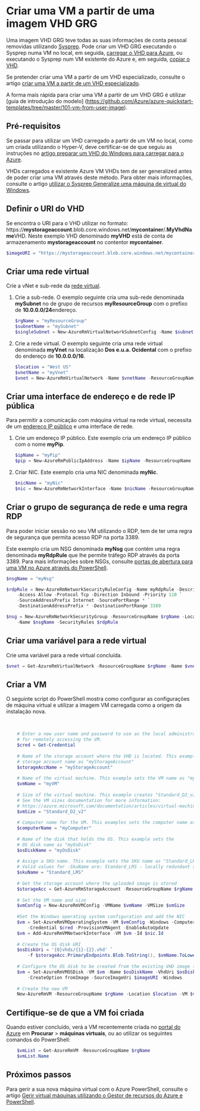 <properties
    pageTitle="Criar VM a partir de um VHD GRG | Microsoft Azure"
    description="Saiba como criar uma máquina de virtual do Windows a partir de uma imagem VHD GRG através do PowerShell do Azure, no modelo de implementação de Gestor de recursos."
    services="virtual-machines-windows"
    documentationCenter=""
    authors="cynthn"
    manager="timlt"
    editor=""
    tags="azure-resource-manager"/>

<tags
    ms.service="virtual-machines-windows"
    ms.workload="infrastructure-services"
    ms.tgt_pltfrm="vm-windows"
    ms.devlang="na"
    ms.topic="article"
    ms.date="10/10/2016"
    ms.author="cynthn"/>

# <a name="create-a-vm-from-a-generalized-vhd-image"></a>Criar uma VM a partir de uma imagem VHD GRG

Uma imagem VHD GRG teve todas as suas informações de conta pessoal removidas utilizando [Sysprep](virtual-machines-windows-generalize-vhd.md). Pode criar um VHD GRG executando o Sysprep numa VM no local, em seguida, [carregar o VHD para Azure](virtual-machines-windows-upload-image.md), ou executando o Sysprep num VM existente do Azure e, em seguida, [copiar o VHD](virtual-machines-windows-vhd-copy.md).

Se pretender criar uma VM a partir de um VHD especializado, consulte o artigo [criar uma VM a partir de um VHD especializado](virtual-machines-windows-create-vm-specialized.md).

A forma mais rápida para criar uma VM a partir de um VHD GRG é utilizar [guia de introdução do modelo] (https://github.com/Azure/azure-quickstart-templates/tree/master/101-vm-from-user-image). 


## <a name="prerequisites"></a>Pré-requisitos

Se passar para utilizar um VHD carregado a partir de um VM no local, como um criada utilizando o Hyper-V, deve certificar-se de que seguiu as instruções no [artigo preparar um VHD do Windows para carregar para o Azure](virtual-machines-windows-prepare-for-upload-vhd-image.md). 

VHDs carregados e existente Azure VM VHDs tem de ser generalized antes de poder criar uma VM através deste método. Para obter mais informações, consulte o artigo [utilizar o Sysprep Generalize uma máquina de virtual do Windows](virtual-machines-windows-generalize-vhd.md). 


## <a name="set-the-uri-of-the-vhd"></a>Definir o URI do VHD

Se encontra o URI para o VHD utilizar no formato: https://**mystorageaccount**.blob.core.windows.net/**mycontainer**/.**MyVhdName**VHD. Neste exemplo VHD denominado **myVHD** está de conta de armazenamento **mystorageaccount** no contentor **mycontainer**.

```powershell
$imageURI = "https://mystorageaccount.blob.core.windows.net/mycontainer/myVhd.vhd"
```


## <a name="create-a-virtual-network"></a>Criar uma rede virtual

Crie a vNet e sub-rede da [rede virtual](../virtual-network/virtual-networks-overview.md).


1. Crie a sub-rede. O exemplo seguinte cria uma sub-rede denominada **mySubnet** no de grupo de recursos **myResourceGroup** com o prefixo de **10.0.0.0/24**endereço.  

    ```powershell
    $rgName = "myResourceGroup"
    $subnetName = "mySubnet"
    $singleSubnet = New-AzureRmVirtualNetworkSubnetConfig -Name $subnetName -AddressPrefix 10.0.0.0/24
    ```
      
2. Crie a rede virtual. O exemplo seguinte cria uma rede virtual denominada **myVnet** na localização **Dos e.u.a. Ocidental** com o prefixo do endereço de **10.0.0.0/16**.  

    ```powershell
    $location = "West US"
    $vnetName = "myVnet"
    $vnet = New-AzureRmVirtualNetwork -Name $vnetName -ResourceGroupName $rgName -Location $location -AddressPrefix 10.0.0.0/16 -Subnet $singleSubnet
    ```    
            
## <a name="create-a-public-ip-address-and-network-interface"></a>Criar uma interface de endereço e de rede IP pública

Para permitir a comunicação com máquina virtual na rede virtual, necessita de um [endereço IP público](../virtual-network/virtual-network-ip-addresses-overview-arm.md) e uma interface de rede.

1. Crie um endereço IP público. Este exemplo cria um endereço IP público com o nome **myPip**. 

    ```powershell
    $ipName = "myPip"
    $pip = New-AzureRmPublicIpAddress -Name $ipName -ResourceGroupName $rgName -Location $location -AllocationMethod Dynamic
    ```       

2. Criar NIC. Este exemplo cria uma NIC denominada **myNic**. 

    ```powershell
    $nicName = "myNic"
    $nic = New-AzureRmNetworkInterface -Name $nicName -ResourceGroupName $rgName -Location $location -SubnetId $vnet.Subnets[0].Id -PublicIpAddressId $pip.Id
    ```

## <a name="create-the-network-security-group-and-an-rdp-rule"></a>Criar o grupo de segurança de rede e uma regra RDP

Para poder iniciar sessão no seu VM utilizando o RDP, tem de ter uma regra de segurança que permita acesso RDP na porta 3389. 

Este exemplo cria um NSG denominada **myNsg** que contém uma regra denominada **myRdpRule** que lhe permite tráfego RDP através da porta 3389. Para mais informações sobre NSGs, consulte [portas de abertura para uma VM no Azure através do PowerShell](virtual-machines-windows-nsg-quickstart-powershell.md).

```powershell
$nsgName = "myNsg"

$rdpRule = New-AzureRmNetworkSecurityRuleConfig -Name myRdpRule -Description "Allow RDP" `
    -Access Allow -Protocol Tcp -Direction Inbound -Priority 110 `
    -SourceAddressPrefix Internet -SourcePortRange * `
    -DestinationAddressPrefix * -DestinationPortRange 3389

$nsg = New-AzureRmNetworkSecurityGroup -ResourceGroupName $rgName -Location $location `
    -Name $nsgName -SecurityRules $rdpRule
```


## <a name="create-a-variable-for-the-virtual-network"></a>Criar uma variável para a rede virtual

Crie uma variável para a rede virtual concluída. 

```powershell
$vnet = Get-AzureRmVirtualNetwork -ResourceGroupName $rgName -Name $vnetName
```

## <a name="create-the-vm"></a>Criar a VM

O seguinte script do PowerShell mostra como configurar as configurações de máquina virtual e utilizar a imagem VM carregada como a origem da instalação nova.

</br>


```powershell
    # Enter a new user name and password to use as the local administrator account 
    # for remotely accessing the VM.
    $cred = Get-Credential
    
    # Name of the storage account where the VHD is located. This example sets the 
    # storage account name as "myStorageAccount"
    $storageAccName = "myStorageAccount"
    
    # Name of the virtual machine. This example sets the VM name as "myVM".
    $vmName = "myVM"
    
    # Size of the virtual machine. This example creates "Standard_D2_v2" sized VM. 
    # See the VM sizes documentation for more information: 
    # https://azure.microsoft.com/documentation/articles/virtual-machines-windows-sizes/
    $vmSize = "Standard_D2_v2"
    
    # Computer name for the VM. This examples sets the computer name as "myComputer".
    $computerName = "myComputer"
    
    # Name of the disk that holds the OS. This example sets the 
    # OS disk name as "myOsDisk"
    $osDiskName = "myOsDisk"
    
    # Assign a SKU name. This example sets the SKU name as "Standard_LRS"
    # Valid values for -SkuName are: Standard_LRS - locally redundant storage, Standard_ZRS - zone redundant storage, Standard_GRS - geo redundant storage, Standard_RAGRS - read access geo redundant storage, Premium_LRS - premium locally redundant storage. 
    $skuName = "Standard_LRS"
    
    # Get the storage account where the uploaded image is stored
    $storageAcc = Get-AzureRmStorageAccount -ResourceGroupName $rgName -AccountName $storageAccName
    
    # Set the VM name and size
    $vmConfig = New-AzureRmVMConfig -VMName $vmName -VMSize $vmSize
    
    #Set the Windows operating system configuration and add the NIC
    $vm = Set-AzureRmVMOperatingSystem -VM $vmConfig -Windows -ComputerName $computerName `
        -Credential $cred -ProvisionVMAgent -EnableAutoUpdate
    $vm = Add-AzureRmVMNetworkInterface -VM $vm -Id $nic.Id
    
    # Create the OS disk URI
    $osDiskUri = '{0}vhds/{1}-{2}.vhd' `
        -f $storageAcc.PrimaryEndpoints.Blob.ToString(), $vmName.ToLower(), $osDiskName
    
    # Configure the OS disk to be created from the existing VHD image (-CreateOption fromImage).
    $vm = Set-AzureRmVMOSDisk -VM $vm -Name $osDiskName -VhdUri $osDiskUri `
        -CreateOption fromImage -SourceImageUri $imageURI -Windows
    
    # Create the new VM
    New-AzureRmVM -ResourceGroupName $rgName -Location $location -VM $vm
```

## <a name="verify-that-the-vm-was-created"></a>Certifique-se de que a VM foi criada 

Quando estiver concluído, verá a VM recentemente criada no [portal do Azure](https://portal.azure.com) em **Procurar** > **máquinas virtuais**, ou ao utilizar os seguintes comandos do PowerShell:

```powershell
    $vmList = Get-AzureRmVM -ResourceGroupName $rgName
    $vmList.Name
```

## <a name="next-steps"></a>Próximos passos

Para gerir a sua nova máquina virtual com o Azure PowerShell, consulte o artigo [Gerir virtual máquinas utilizando o Gestor de recursos do Azure e PowerShell](virtual-machines-windows-ps-manage.md).


